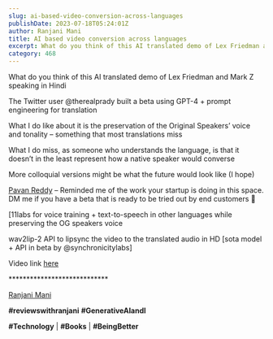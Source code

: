 ```yaml
---
slug: ai-based-video-conversion-across-languages
publishDate: 2023-07-18T05:24:01Z
author: Ranjani Mani
title: AI based video conversion across languages 
excerpt: What do you think of this AI translated demo of Lex Friedman and Mark Z speaking in Hindi The Twitter user @therealprady built a beta using GPT-4 + prompt engineering for translation What I do like about it is the preservation of the Original Speakers’ voice and tonality – something that most translations miss What  ... 
category: 468
---
```


What do you think of this AI translated demo of Lex Friedman and Mark Z speaking in Hindi

The Twitter user @therealprady built a beta using GPT-4 + prompt engineering for translation

What I do like about it is the preservation of the Original Speakers’ voice and tonality – something that most translations miss

What I do miss, as someone who understands the language, is that it doesn’t in the least represent how a native speaker would converse

More colloquial versions might be what the future would look like (I hope)

[Pavan Reddy](https://www.linkedin.com/feed/#) – Reminded me of the work your startup is doing in this space. DM me if you have a beta that is ready to be tried out by end customers 🙂

\[11labs for voice training + text-to-speech in other languages while preserving the OG speakers voice

wav2lip-2 API to lipsync the video to the translated audio in HD \[sota model + API in beta by @synchronicitylabs\]

Video link [here](https://www.linkedin.com/posts/ranjanimani%5Freviewswithranjani-generativeaiandi-technology-activity-7086939175547011072-2-8E?utm%5Fsource=share&utm%5Fmedium=member%5Fdesktop) 

\*\*\*\*\*\*\*\*\*\*\*\*\*\*\*\*\*\*\*\*\*\*\*\*\*\*\*\*

[Ranjani Mani](https://www.linkedin.com/feed/#)

**#reviewswithranjani** **#GenerativeAIandI**

**#Technology** | **#Books** | **#BeingBetter**
